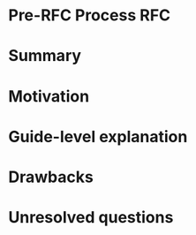 # Pre-RFC Process RFC

# Summary
[summary]: #summary

# Motivation
[motivation]: #motivation

# Guide-level explanation
[guide-level-explanation]: #guide-level-explanation

# Drawbacks
[drawbacks]: #drawbacks

# Unresolved questions
[unresolved-questions]: #unresolved-questions








